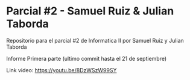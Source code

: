 # Parcial #2 - Samuel Ruiz & Julian Taborda

Repositorio para el parcial #2 de Informatica II por Samuel Ruiz y Julian Taborda

Informe Primera parte (ultimo commit hasta el 21 de septiembre)

Link video: https://youtu.be/8DzWSzW99SY
